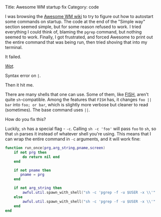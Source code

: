 Title: Awesome WM startup fix
Category: code

I was browsing the [Awesome WM wiki][Awesome wiki] to try to figure out how to autostart some commands on startup. The code at the end of the "Simple way" section seemed simple, but for some reason refused to work. I tried everything I could think of, blaming the `pgrep` command, but nothing seemed to work. Finally, I got frustrated, and forced Awesome to print out the entire command that was being run, then tried shoving that into my terminal.

It failed.

*[Wat].*

Syntax error on `|`.

Then it hit me.

There are many shells that one can use. Some of them, like [FISH], aren't quite `sh`-compatible. Among the features that `FISH` has, it changes `foo || bar` into `foo; or bar`, which is slightly more verbose but cleaner to read (sometimes). The base command uses `||`.

How do you fix this?

Luckily, `sh` has a special flag - `-c`. Calling `sh -c 'foo'` will pass `foo` to `sh`, so that `sh` parses it instead of whatever shell you're using. This means that I can wrap the entire command in `-c` arguments, and it will work fine:

```lua
function run_once(prg,arg_string,pname,screen)
    if not prg then
        do return nil end
    end

    if not pname then
       pname = prg
    end

    if not arg_string then
        awful.util.spawn_with_shell("sh -c 'pgrep -f -u $USER -x \\'" .. pname .. "\\' || (" .. prg .. ")'",screen)
    else
        awful.util.spawn_with_shell("sh -c 'pgrep -f -u $USER -x \\'" .. pname .. " ".. arg_string .."\\' || (" .. prg .. " " .. arg_string .. ")'",screen)
    end
end

```

[Awesome wiki]: http://awesome.naquadah.org/wiki/Autostart#Simple_way
[Wat]: https://www.destroyallsoftware.com/talks/wat
[FISH]: http://fishshell.com/
